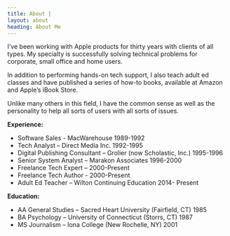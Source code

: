 ```yaml
---
title: About |
layout: about
heading: About Me
---
```

I’ve been working with Apple products for thirty years with clients of all types. My specialty is successfully solving technical problems for corporate, small office and home users.

In addition to performing hands-on tech support, I also teach adult ed classes and have published a series of how-to books, available at Amazon and Apple’s iBook Store.

Unlike many others in this field, I have the common sense as well as the personality to help all sorts of users with all sorts of issues.

**Experience:**
* Software Sales - MacWarehouse 1989-1992
* Tech Analyst – Direct Media Inc. 1992-1995
* Digital Publishing Consultant – Grolier (now Scholastic, Inc.) 1995-1996
* Senior System Analyst – Marakon Associates 1996-2000
* Freelance Tech Expert – 2000-Present
* Freelance Tech Author - 2000-Present
* Adult Ed Teacher – Wilton Continuing Education  2014- Present

**Education:**
* AA General Studies – Sacred Heart University (Fairfield, CT) 1985
* BA Psychology – University of Connecticut (Storrs, CT) 1987
* MS Journalism – Iona College (New Rochelle, NY) 2001
